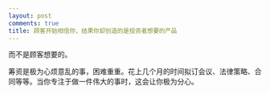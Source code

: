 ```yaml
---
layout: post
comments: true
title: 顾客开始相信你，结果你却创造的是投资者想要的产品
---
```




而不是顾客想要的。



筹资是极为心烦意乱的事，困难重重。花上几个月的时间拟订会议、法律策略、合同等等。当你专注于做一件伟大的事时，这会让你极为分心。

